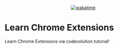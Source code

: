 <div align="center">

[![wakatime](https://wakatime.com/badge/github/Amir-Pourhadi/Learn-Chrome-Extensions.svg)](https://wakatime.com/badge/github/Amir-Pourhadi/Learn-Chrome-Extensions)

</div>

# Learn Chrome Extensions

Learn Chrome Extensions via codevolution tutorial!
